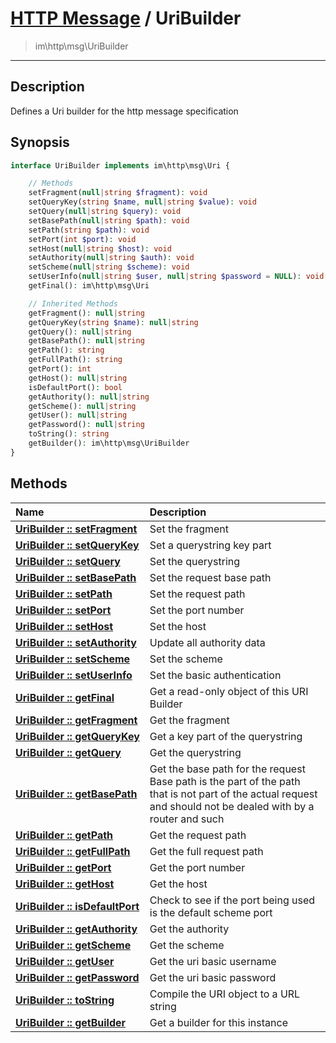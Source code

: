 # [HTTP Message](http.md) / UriBuilder
 > im\http\msg\UriBuilder
____

## Description
Defines a Uri builder for the http message specification

## Synopsis
```php
interface UriBuilder implements im\http\msg\Uri {

    // Methods
    setFragment(null|string $fragment): void
    setQueryKey(string $name, null|string $value): void
    setQuery(null|string $query): void
    setBasePath(null|string $path): void
    setPath(string $path): void
    setPort(int $port): void
    setHost(null|string $host): void
    setAuthority(null|string $auth): void
    setScheme(null|string $scheme): void
    setUserInfo(null|string $user, null|string $password = NULL): void
    getFinal(): im\http\msg\Uri

    // Inherited Methods
    getFragment(): null|string
    getQueryKey(string $name): null|string
    getQuery(): null|string
    getBasePath(): null|string
    getPath(): string
    getFullPath(): string
    getPort(): int
    getHost(): null|string
    isDefaultPort(): bool
    getAuthority(): null|string
    getScheme(): null|string
    getUser(): null|string
    getPassword(): null|string
    toString(): string
    getBuilder(): im\http\msg\UriBuilder
}
```

## Methods
| Name | Description |
| :--- | :---------- |
| [__UriBuilder&nbsp;::&nbsp;setFragment__](http-UriBuilder-setFragment.md) | Set the fragment |
| [__UriBuilder&nbsp;::&nbsp;setQueryKey__](http-UriBuilder-setQueryKey.md) | Set a querystring key part |
| [__UriBuilder&nbsp;::&nbsp;setQuery__](http-UriBuilder-setQuery.md) | Set the querystring |
| [__UriBuilder&nbsp;::&nbsp;setBasePath__](http-UriBuilder-setBasePath.md) | Set the request base path |
| [__UriBuilder&nbsp;::&nbsp;setPath__](http-UriBuilder-setPath.md) | Set the request path |
| [__UriBuilder&nbsp;::&nbsp;setPort__](http-UriBuilder-setPort.md) | Set the port number |
| [__UriBuilder&nbsp;::&nbsp;setHost__](http-UriBuilder-setHost.md) | Set the host |
| [__UriBuilder&nbsp;::&nbsp;setAuthority__](http-UriBuilder-setAuthority.md) | Update all authority data |
| [__UriBuilder&nbsp;::&nbsp;setScheme__](http-UriBuilder-setScheme.md) | Set the scheme |
| [__UriBuilder&nbsp;::&nbsp;setUserInfo__](http-UriBuilder-setUserInfo.md) | Set the basic authentication |
| [__UriBuilder&nbsp;::&nbsp;getFinal__](http-UriBuilder-getFinal.md) | Get a read-only object of this URI Builder |
| [__UriBuilder&nbsp;::&nbsp;getFragment__](http-UriBuilder-getFragment.md) | Get the fragment |
| [__UriBuilder&nbsp;::&nbsp;getQueryKey__](http-UriBuilder-getQueryKey.md) | Get a key part of the querystring |
| [__UriBuilder&nbsp;::&nbsp;getQuery__](http-UriBuilder-getQuery.md) | Get the querystring |
| [__UriBuilder&nbsp;::&nbsp;getBasePath__](http-UriBuilder-getBasePath.md) | Get the base path for the request  Base path is the part of the path that is not part of the actual request and should not be dealed with by a router and such |
| [__UriBuilder&nbsp;::&nbsp;getPath__](http-UriBuilder-getPath.md) | Get the request path |
| [__UriBuilder&nbsp;::&nbsp;getFullPath__](http-UriBuilder-getFullPath.md) | Get the full request path |
| [__UriBuilder&nbsp;::&nbsp;getPort__](http-UriBuilder-getPort.md) | Get the port number |
| [__UriBuilder&nbsp;::&nbsp;getHost__](http-UriBuilder-getHost.md) | Get the host |
| [__UriBuilder&nbsp;::&nbsp;isDefaultPort__](http-UriBuilder-isDefaultPort.md) | Check to see if the port being used is the default scheme port |
| [__UriBuilder&nbsp;::&nbsp;getAuthority__](http-UriBuilder-getAuthority.md) | Get the authority |
| [__UriBuilder&nbsp;::&nbsp;getScheme__](http-UriBuilder-getScheme.md) | Get the scheme |
| [__UriBuilder&nbsp;::&nbsp;getUser__](http-UriBuilder-getUser.md) | Get the uri basic username |
| [__UriBuilder&nbsp;::&nbsp;getPassword__](http-UriBuilder-getPassword.md) | Get the uri basic password |
| [__UriBuilder&nbsp;::&nbsp;toString__](http-UriBuilder-toString.md) | Compile the URI object to a URL string |
| [__UriBuilder&nbsp;::&nbsp;getBuilder__](http-UriBuilder-getBuilder.md) | Get a builder for this instance |
